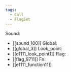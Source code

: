 ```yaml
---
tags:
  - Call
  - FlagSet
---
```

Sound:
- [[sound_100]]
Global:
- [[global_3]]
Look_point:
- [[e1111_look_point1]]
Flag:
- [[flag_9711]]
Fn:
- [[e1111_function11]]
